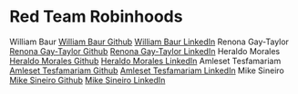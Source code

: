 # Red Team Robinhoods
William Baur [William Baur Github]() [William Baur LinkedIn]()
Renona Gay-Taylor [Renona Gay-Taylor Github]() [Renona Gay-Taylor LinkedIn]()
Heraldo Morales [Heraldo Morales Github]() [Heraldo Morales LinkedIn]()
Amleset Tesfamariam [Amleset Tesfamariam Github]() [Amleset Tesfamariam LinkedIn]()
Mike Sineiro [Mike Sineiro Github](https://github.com/KrustyKode) [Mike Sineiro LinkedIn](https://www.linkedin.com/in/michael-sineiro-4784b517b/)
